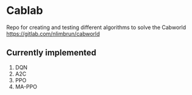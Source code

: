 # Cablab

Repo for creating and testing different algorithms to solve the Cabworld
https://gitlab.com/nlimbrun/cabworld

## Currently implemented 

1. DQN
2. A2C
3. PPO
4. MA-PPO
